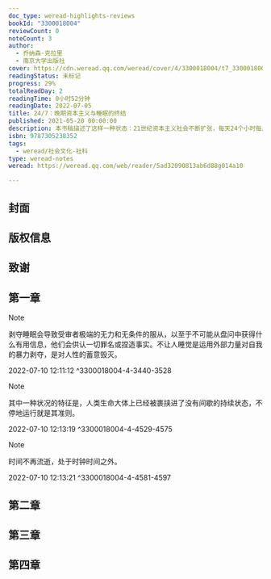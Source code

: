 ```yaml
---
doc_type: weread-highlights-reviews
bookId: "3300018004"
reviewCount: 0
noteCount: 3
author:
  - 乔纳森·克拉里
  - 南京大学出版社
cover: https://cdn.weread.qq.com/weread/cover/4/3300018004/t7_3300018004.jpg
readingStatus: 未标记
progress: 29%
totalReadDay: 2
readingTime: 0小时52分钟
readingDate: 2022-07-05
title: 24/7：晚期资本主义与睡眠的终结
published: 2021-05-20 00:00:00
description: 本书稿描述了这样一种状态：21世纪资本主义社会不断扩张，每天24个小时每周7天全天候日日夜夜在线，资本主义世界运行节奏代替人的生理节律自然规律，人的注意力被全天候收割，资本主义运行逻辑全面入侵人的工作生活。睡眠是人们从纷繁世界中抽身而退且暂作修整的必要行为。由于它本质上不能带来效益，给生产、流通和消费造成的损失难以估量，因此永远与24/7体制的要求相冲突。该书揭露了资本主义社会对大众的异化，反映了制度对人的剥削。
isbn: 9787305238352
tags:
  - weread/社会文化-社科
type: weread-notes
weread: https://weread.qq.com/web/reader/5ad32090813ab6d88g014a10

---
```



## 封面

## 版权信息

## 致谢

## 第一章

> [!NOTE] 
> 剥夺睡眠会导致受审者极端的无力和无条件的服从，以至于不可能从盘问中获得什么有用信息，他们会供认一切罪名或捏造事实。不让人睡觉是运用外部力量对自我的暴力剥夺，是对人性的蓄意毁灭。
> 
> 2022-07-10 12:11:12 ^3300018004-4-3440-3528

> [!NOTE] 
> 其中一种状况的特征是，人类生命大体上已经被裹挟进了没有间歇的持续状态，不停地运行就是其准则。
> 
> 2022-07-10 12:13:19 ^3300018004-4-4529-4575

> [!NOTE] 
> 时间不再流逝，处于时钟时间之外。
> 
> 2022-07-10 12:13:21 ^3300018004-4-4581-4597

## 第二章

## 第三章

## 第四章

